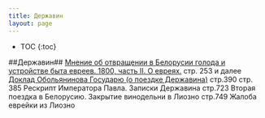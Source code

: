 ```yaml
---
title: Державин
layout: page
---
```


* TOC
{:toc}

##Державин##
[Мнение об отвращении в Белорусии голода и устройстве быта евреев. 1800, часть II. О евреях.](http://www.derzhavin-poetry.ru/poems/derzhavin-grot7.pdf)
стр. 253 и далее
[Доклад Обольянинова Государю (о поездке Державина)](http://www.derzhavin-poetry.ru/poems/derzhavin-grot6.pdf)
стр.390
стр. 385 Рескрипт Императора Павла.
Записки Державина
стр.723 Вторая поездка в Белорусию. Закрытие винодельни в Лиозно
стр.749 Жалоба еврейки из Лиозно

<script type="module">
  window.name = "collectionViewer"
</script>
